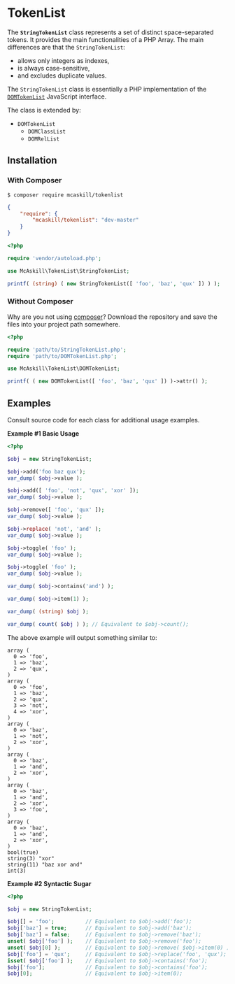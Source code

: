 TokenList
=========

The **`StringTokenList`** class represents a set of distinct space-separated tokens. It provides the main functionalities of a PHP Array. The main differences are that the `StringTokenList`:

- allows only integers as indexes,
- is always case-sensitive,
- and excludes duplicate values.

The `StringTokenList` class is essentially a PHP implementation of the [`DOMTokenList`](https://developer.mozilla.org/en-US/docs/Web/API/DOMTokenList) JavaScript interface.

The class is extended by:

- `DOMTokenList`
  - `DOMClassList`
  - `DOMRelList`

## Installation

### With Composer

```
$ composer require mcaskill/tokenlist
```

```json
{
	"require": {
		"mcaskill/tokenlist": "dev-master"
	}
}
```

```php
<?php

require 'vendor/autoload.php';

use McAskill\TokenList\StringTokenList;

printf( (string) ( new StringTokenList([ 'foo', 'baz', 'qux' ]) ) );
```
### Without Composer

Why are you not using [composer](http://getcomposer.org/)? Download the repository and save the files into your project path somewhere.

```php
<?php

require 'path/to/StringTokenList.php';
require 'path/to/DOMTokenList.php';

use McAskill\TokenList\DOMTokenList;

printf( ( new DOMTokenList([ 'foo', 'baz', 'qux' ]) )->attr() );
```

## Examples

Consult source code for each class for additional usage examples.

**Example #1 Basic Usage**

```php
<?php

$obj = new StringTokenList;

$obj->add('foo baz qux');
var_dump( $obj->value );

$obj->add([ 'foo', 'not', 'qux', 'xor' ]);
var_dump( $obj->value );

$obj->remove([ 'foo', 'qux' ]);
var_dump( $obj->value );

$obj->replace( 'not', 'and' );
var_dump( $obj->value );

$obj->toggle( 'foo' );
var_dump( $obj->value );

$obj->toggle( 'foo' );
var_dump( $obj->value );

var_dump( $obj->contains('and') );

var_dump( $obj->item(1) );

var_dump( (string) $obj );

var_dump( count( $obj ) ); // Equivalent to $obj->count();
```

The above example will output something similar to:

```
array (
  0 => 'foo',
  1 => 'baz',
  2 => 'qux',
)
array (
  0 => 'foo',
  1 => 'baz',
  2 => 'qux',
  3 => 'not',
  4 => 'xor',
)
array (
  0 => 'baz',
  1 => 'not',
  2 => 'xor',
)
array (
  0 => 'baz',
  1 => 'and',
  2 => 'xor',
)
array (
  0 => 'baz',
  1 => 'and',
  2 => 'xor',
  3 => 'foo',
)
array (
  0 => 'baz',
  1 => 'and',
  2 => 'xor',
)
bool(true)
string(3) "xor"
string(11) "baz xor and"
int(3)
```

**Example #2 Syntactic Sugar**

```php
<?php

$obj = new StringTokenList;

$obj[] = 'foo';          // Equivalent to $obj->add('foo');
$obj['baz'] = true;      // Equivalent to $obj->add('baz');
$obj['baz'] = false;     // Equivalent to $obj->remove('baz');
unset( $obj['foo'] );    // Equivalent to $obj->remove('foo');
unset( $obj[0] );        // Equivalent to $obj->remove( $obj->item(0) );
$obj['foo'] = 'qux';     // Equivalent to $obj->replace('foo', 'qux');
isset( $obj['foo'] );    // Equivalent to $obj->contains('foo');
$obj['foo'];             // Equivalent to $obj->contains('foo');
$obj[0];                 // Equivalent to $obj->item(0);
```
